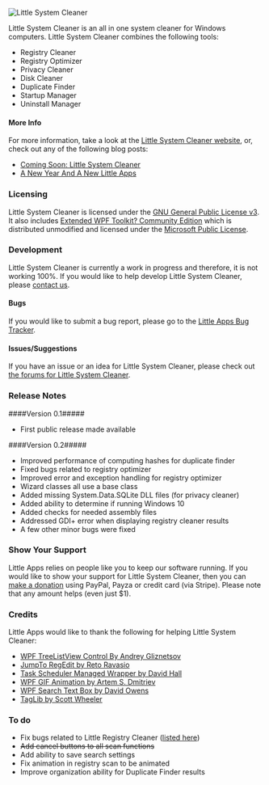 ![Little System Cleaner](https://www.little-system-cleaner.com/img/logo-black.png)

Little System Cleaner is an all in one system cleaner for Windows computers. Little System Cleaner combines the following tools:
 
 * Registry Cleaner
 * Registry Optimizer
 * Privacy Cleaner
 * Disk Cleaner
 * Duplicate Finder
 * Startup Manager
 * Uninstall Manager

#### More Info ####

For more information, take a look at the [Little System Cleaner website](https://www.little-system-cleaner.com), or, check out any of the following blog posts:

 * [Coming Soon: Little System Cleaner](https://www.little-apps.com/blog/2014/04/coming-soon-system-cleaner/)
 * [A New Year And A New Little Apps](https://www.little-apps.com/blog/2015/01/new-year-new-little-apps/)

### Licensing ###

Little System Cleaner is licensed under the [GNU General Public License v3](http://www.gnu.org/licenses/gpl.html). It also includes [Extended WPF Toolkit? Community Edition](https://wpftoolkit.codeplex.com/) which is distributed unmodified and licensed under the [Microsoft Public License](http://www.microsoft.com/en-us/openness/licenses.aspx#MPL).

### Development ###

Little System Cleaner is currently a work in progress and therefore, it is not working 100%. If you would like to help develop Little System Cleaner, please [contact us](http://www.little-apps.com/contact.html). 

#### Bugs ####

If you would like to submit a bug report, please go to the [Little Apps Bug Tracker](https://bugs.little-apps.com/view_all_bug_page.php?project_id=2).

#### Issues/Suggestions ####

If you have an issue or an idea for Little System Cleaner, please check out [the forums for Little System Cleaner](https://www.little-apps.com/forums/forum/little-system-cleaner/).

### Release Notes ###

####Version 0.1#####

 * First public release made available 

####Version 0.2#####

 * Improved performance of computing hashes for duplicate finder
 * Fixed bugs related to registry optimizer
 * Improved error and exception handling for registry optimizer
 * Wizard classes all use a base class
 * Added missing System.Data.SQLite DLL files (for privacy cleaner)
 * Added ability to determine if running Windows 10
 * Added checks for needed assembly files
 * Addressed GDI+ error when displaying registry cleaner results
 * A few other minor bugs were fixed

### Show Your Support ###

Little Apps relies on people like you to keep our software running. If you would like to show your support for Little System Cleaner, then you can [make a donation](https://www.little-apps.com/?donate) using PayPal, Payza or credit card (via Stripe). Please note that any amount helps (even just $1).

### Credits ###

Little Apps would like to thank the following for helping Little System Cleaner:

 * [WPF TreeListView Control By Andrey Gliznetsov](http://www.codeproject.com/Articles/30721/WPF-TreeListView-Control)
 * [JumpTo RegEdit by Reto Ravasio](http://www.codeproject.com/Articles/20283/JumpTo-RegEdit)
 * [Task Scheduler Managed Wrapper by David Hall](http://taskscheduler.codeplex.com/)
 * [WPF GIF Animation by Artem S. Dmitriev](http://www.codeproject.com/Articles/71891/WPF-GIF-Animation)
 * [WPF Search Text Box by David Owens](http://davidowens.wordpress.com/2009/02/18/wpf-search-text-box/)
 * [TagLib by Scott Wheeler](http://taglib.github.io/)
 
### To do ###

 * Fix bugs related to Little Registry Cleaner ([listed here](http://bugs.little-apps.com/view_all_bug_page.php))
 * ~~Add cancel buttons to all scan functions~~
 * Add ability to save search settings
 * Fix animation in registry scan to be animated
 * Improve organization ability for Duplicate Finder results 
